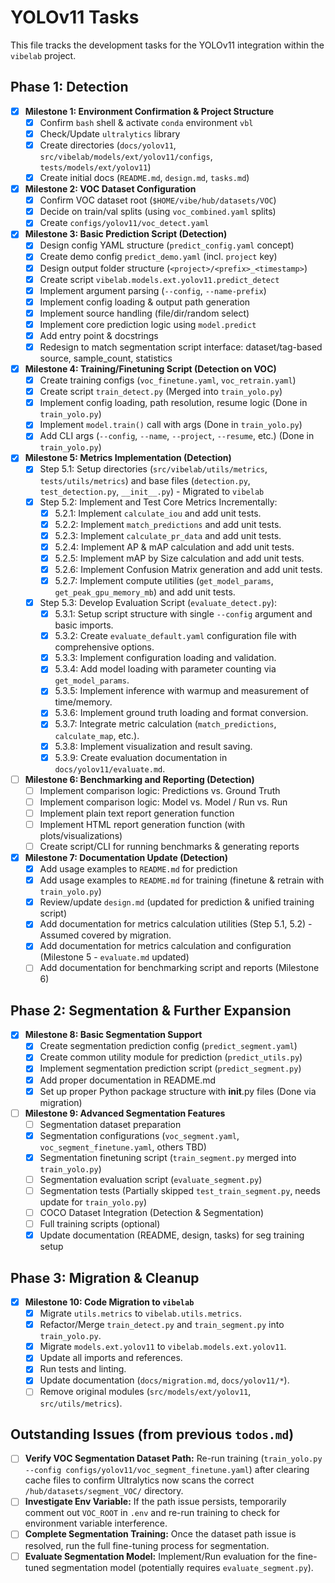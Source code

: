 # YOLOv11 Tasks

This file tracks the development tasks for the YOLOv11 integration within the `vibelab` project.

## Phase 1: Detection

- [x] **Milestone 1: Environment Confirmation & Project Structure**
  - [x] Confirm `bash` shell & activate `conda` environment `vbl`
  - [x] Check/Update `ultralytics` library
  - [x] Create directories (`docs/yolov11`, `src/vibelab/models/ext/yolov11/configs`, `tests/models/ext/yolov11`)
  - [x] Create initial docs (`README.md`, `design.md`, `tasks.md`)
- [x] **Milestone 2: VOC Dataset Configuration**
  - [x] Confirm VOC dataset root (`$HOME/vibe/hub/datasets/VOC`)
  - [x] Decide on train/val splits (using `voc_combined.yaml` splits)
  - [x] Create `configs/yolov11/voc_detect.yaml`
- [x] **Milestone 3: Basic Prediction Script (Detection)**
  - [x] Design config YAML structure (`predict_config.yaml` concept)
  - [x] Create demo config `predict_demo.yaml` (incl. `project` key)
  - [x] Design output folder structure (`<project>/<prefix>_<timestamp>`)
  - [x] Create script `vibelab.models.ext.yolov11.predict_detect`
  - [x] Implement argument parsing (`--config`, `--name-prefix`)
  - [x] Implement config loading & output path generation
  - [x] Implement source handling (file/dir/random select)
  - [x] Implement core prediction logic using `model.predict`
  - [x] Add entry point & docstrings
  - [x] Redesign to match segmentation script interface: dataset/tag-based source, sample_count, statistics
- [x] **Milestone 4: Training/Finetuning Script (Detection on VOC)**
  - [x] Create training configs (`voc_finetune.yaml`, `voc_retrain.yaml`)
  - [x] Create script `train_detect.py` (Merged into `train_yolo.py`)
  - [x] Implement config loading, path resolution, resume logic (Done in `train_yolo.py`)
  - [x] Implement `model.train()` call with args (Done in `train_yolo.py`)
  - [x] Add CLI args (`--config`, `--name`, `--project`, `--resume`, etc.) (Done in `train_yolo.py`)
- [x] **Milestone 5: Metrics Implementation (Detection)**
  - [x] Step 5.1: Setup directories (`src/vibelab/utils/metrics`, `tests/utils/metrics`) and base files (`detection.py`, `test_detection.py`, `__init__.py`) - Migrated to `vibelab`
  - [x] Step 5.2: Implement and Test Core Metrics Incrementally:
    - [x] 5.2.1: Implement `calculate_iou` and add unit tests.
    - [x] 5.2.2: Implement `match_predictions` and add unit tests.
    - [x] 5.2.3: Implement `calculate_pr_data` and add unit tests.
    - [x] 5.2.4: Implement AP & mAP calculation and add unit tests.
    - [x] 5.2.5: Implement mAP by Size calculation and add unit tests.
    - [x] 5.2.6: Implement Confusion Matrix generation and add unit tests.
    - [x] 5.2.7: Implement compute utilities (`get_model_params`, `get_peak_gpu_memory_mb`) and add unit tests.
  - [x] Step 5.3: Develop Evaluation Script (`evaluate_detect.py`):
    - [x] 5.3.1: Setup script structure with single `--config` argument and basic imports.
    - [x] 5.3.2: Create `evaluate_default.yaml` configuration file with comprehensive options.
    - [x] 5.3.3: Implement configuration loading and validation.
    - [x] 5.3.4: Add model loading with parameter counting via `get_model_params`.
    - [x] 5.3.5: Implement inference with warmup and measurement of time/memory.
    - [x] 5.3.6: Implement ground truth loading and format conversion.
    - [x] 5.3.7: Integrate metric calculation (`match_predictions`, `calculate_map`, etc.).
    - [x] 5.3.8: Implement visualization and result saving.
    - [x] 5.3.9: Create evaluation documentation in `docs/yolov11/evaluate.md`.
- [ ] **Milestone 6: Benchmarking and Reporting (Detection)**
  - [ ] Implement comparison logic: Predictions vs. Ground Truth
  - [ ] Implement comparison logic: Model vs. Model / Run vs. Run
  - [ ] Implement plain text report generation function
  - [ ] Implement HTML report generation function (with plots/visualizations)
  - [ ] Create script/CLI for running benchmarks & generating reports
- [x] **Milestone 7: Documentation Update (Detection)**
  - [x] Add usage examples to `README.md` for prediction
  - [x] Add usage examples to `README.md` for training (finetune & retrain with `train_yolo.py`)
  - [x] Review/update `design.md` (updated for prediction & unified training script)
  - [x] Add documentation for metrics calculation utilities (Step 5.1, 5.2) - Assumed covered by migration.
  - [x] Add documentation for metrics calculation and configuration (Milestone 5 - `evaluate.md` updated)
  - [ ] Add documentation for benchmarking script and reports (Milestone 6)

## Phase 2: Segmentation & Further Expansion

- [x] **Milestone 8: Basic Segmentation Support**
  - [x] Create segmentation prediction config (`predict_segment.yaml`)
  - [x] Create common utility module for prediction (`predict_utils.py`)
  - [x] Implement segmentation prediction script (`predict_segment.py`)
  - [x] Add proper documentation in README.md
  - [x] Set up proper Python package structure with __init__.py files (Done via migration)
- [ ] **Milestone 9: Advanced Segmentation Features**
  - [ ] Segmentation dataset preparation
  - [x] Segmentation configurations (`voc_segment.yaml`, `voc_segment_finetune.yaml`, others TBD)
  - [x] Segmentation finetuning script (`train_segment.py` merged into `train_yolo.py`)
  - [ ] Segmentation evaluation script (`evaluate_segment.py`)
  - [ ] Segmentation tests (Partially skipped `test_train_segment.py`, needs update for `train_yolo.py`)
  - [ ] COCO Dataset Integration (Detection & Segmentation)
  - [ ] Full training scripts (optional)
  - [x] Update documentation (README, design, tasks) for seg training setup

## Phase 3: Migration & Cleanup

- [x] **Milestone 10: Code Migration to `vibelab`**
    - [x] Migrate `utils.metrics` to `vibelab.utils.metrics`.
    - [x] Refactor/Merge `train_detect.py` and `train_segment.py` into `train_yolo.py`.
    - [x] Migrate `models.ext.yolov11` to `vibelab.models.ext.yolov11`.
    - [x] Update all imports and references.
    - [x] Run tests and linting.
    - [x] Update documentation (`docs/migration.md`, `docs/yolov11/*`).
    - [ ] Remove original modules (`src/models/ext/yolov11`, `src/utils/metrics`).

## Outstanding Issues (from previous `todos.md`)

*   [ ] **Verify VOC Segmentation Dataset Path:** Re-run training (`train_yolo.py --config configs/yolov11/voc_segment_finetune.yaml`) after clearing cache files to confirm Ultralytics now scans the correct `/hub/datasets/segment_VOC/` directory.
*   [ ] **Investigate Env Variable:** If the path issue persists, temporarily comment out `VOC_ROOT` in `.env` and re-run training to check for environment variable interference.
*   [ ] **Complete Segmentation Training:** Once the dataset path issue is resolved, run the full fine-tuning process for segmentation.
*   [ ] **Evaluate Segmentation Model:** Implement/Run evaluation for the fine-tuned segmentation model (potentially requires `evaluate_segment.py`).
